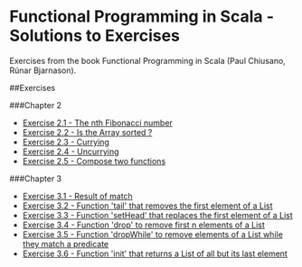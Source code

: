 # Functional Programming in Scala - Solutions to Exercises
Exercises from the book Functional Programming in Scala (Paul Chiusano, Rúnar Bjarnason).

##Exercises

###Chapter 2

* [Exercise 2.1 - The nth Fibonacci number](https://github.com/ruivalentemaia/fpscala/blob/master/fibonacci.scala)
* [Exercise 2.2 - Is the Array sorted ?](https://github.com/ruivalentemaia/fpscala/blob/master/issorted.scala)
* [Exercise 2.3 - Currying](https://github.com/ruivalentemaia/fpscala/blob/master/curry.scala)
* [Exercise 2.4 - Uncurrying](https://github.com/ruivalentemaia/fpscala/blob/master/curry.scala)
* [Exercise 2.5 - Compose two functions](https://github.com/ruivalentemaia/fpscala/blob/master/compose.scala)

###Chapter 3

* [Exercise 3.1 - Result of match](https://github.com/ruivalentemaia/fpscala/blob/master/singlylinkedlistmatch.scala)
* [Exercise 3.2 - Function 'tail' that removes the first element of a List](https://github.com/ruivalentemaia/fpscala/blob/master/singlyLinkedList.scala)
* [Exercise 3.3 - Function 'setHead' that replaces the first element of a List](https://github.com/ruivalentemaia/fpscala/blob/master/singlyLinkedList.scala)
* [Exercise 3.4 - Function 'drop' to remove first n elements of a List](https://github.com/ruivalentemaia/fpscala/blob/master/singlyLinkedList.scala)
* [Exercise 3.5 - Function 'dropWhile' to remove elements of a List while they match a predicate](https://github.com/ruivalentemaia/fpscala/blob/master/singlyLinkedList.scala)
* [Exercise 3.6 - Function 'init' that returns a List of all but its last element](https://github.com/ruivalentemaia/fpscala/blob/master/singlyLinkedList.scala)
